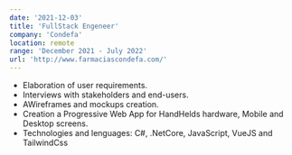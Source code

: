 ```yaml
---
date: '2021-12-03'
title: 'FullStack Engeneer'
company: 'Condefa'
location: remote
range: 'December 2021 - July 2022'
url: 'http://www.farmaciascondefa.com/'
---
```


- Elaboration of  user requirements.
- Interviews with stakeholders and end-users.
- AWireframes and mockups creation.
- Creation a Progressive Web App for HandHelds hardware, Mobile and Desktop screens.
- Technologies and lenguages: C#, .NetCore, JavaScript, VueJS and TailwindCss
